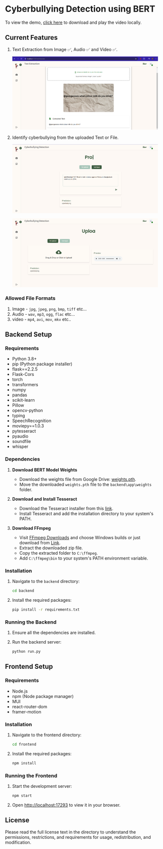 # Cyberbullying Detection using BERT

To view the demo, [click here](https://github.com/kadirikumar-uptycs/Cyberbullying_Classification/blob/main/result.mp4) to download and play the video locally.

## Current Features

1. Text Extraction from Image ✅, Audio ✅ and Video ✅.

   ![1736272562002](image/README/1736272562002.png)

2. Identify cyberbullying from the uploaded Text or File.

   ![1736272787043](image/README/1736272787043.png)

   ![1736272617053](image/README/1736272617053.png)

### Allowed File Formats

1. Image - `jpg`, `jpeg`, `png`, `bmp`, `tiff` etc...
2. Audio - `wav`, `mp3`, `ogg`, `flac` etc...
3. video - `mp4`, `avi`, `mov`, `mkv` etc..

## Backend Setup

### Requirements

- Python 3.8+
- pip (Python package installer)
- flask==2.2.5
- Flask-Cors
- torch
- transformers
- numpy
- pandas
- scikit-learn
- Pillow
- opencv-python
- typing
- SpeechRecognition
- moviepy==1.0.3
- pytesseract
- pyaudio
- soundfile
- whisper

### Dependencies

1. **Download BERT Model Weights**

   - Download the weights file from Google Drive: [weights.pth](https://drive.google.com/file/d/1JJbCi_bk_65H1uu3ge2o68IGFAXjsjdM/view?usp=sharing).
   - Move the downloaded `weights.pth` file to the `backend\app\weights` folder.

2. **Download and Install Tesseract**

   - Download the Tesseract installer from this [link](https://github.com/UB-Mannheim/tesseract/wiki).
   - Install Tesseract and add the installation directory to your system's PATH.

3. **Download FFmpeg**

   - Visit [FFmpeg Downloads](https://ffmpeg.org/download.html) and choose Windows builds or just download from [Link](https://www.gyan.dev/ffmpeg/builds/ffmpeg-release-essentials.zip).
   - Extract the downloaded zip file.
   - Copy the extracted folder to `C:\ffmpeg`.
   - Add `C:\ffmpeg\bin` to your system's PATH environment variable.

### Installation

1. Navigate to the `backend` directory:

   ```sh
   cd backend
   ```

2. Install the required packages:

   ```sh
   pip install -r requirements.txt
   ```

### Running the Backend

1. Ensure all the dependencies are installed.
2. Run the backend server:

   ```sh
   python run.py
   ```

## Frontend Setup

### Requirements

- Node.js
- npm (Node package manager)
- MUI
- react-router-dom
- framer-motion

### Installation

1. Navigate to the frontend directory:

   ```sh
   cd frontend
   ```

2. Install the required packages:

   ```sh
   npm install
   ```

### Running the Frontend

1. Start the development server:

   ```sh
   npm start
   ```

2. Open [http://localhost:17293](http://localhost:17293) to view it in your browser.

## License

Please read the full license text in the directory to understand the permissions, restrictions, and requirements for usage, redistribution, and modification.
